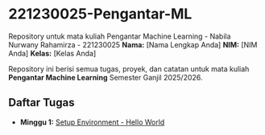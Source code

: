# 221230025-Pengantar-ML
Repository untuk mata kuliah Pengantar Machine Learning - Nabila Nurwany Rahamirza - 221230025
**Nama:** [Nama Lengkap Anda]
**NIM:** [NIM Anda]
**Kelas:** [Kelas Anda]

Repository ini berisi semua tugas, proyek, dan catatan untuk mata kuliah **Pengantar Machine Learning** Semester Ganjil 2025/2026.

## Daftar Tugas
- **Minggu 1:** [Setup Environment - Hello World](https://colab.research.google.com/github/[Username_Github_Anda]/[NIM]-Pengantar-ML/blob/main/Tugas_Minggu_1_Hello_World.ipynb)

